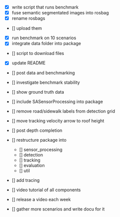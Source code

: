 
- [X] write script that runs benchmark
- [X] fuse semantic segmentated images into rosbag
- [X] rename rosbags
- [] upload them
- [X] run benchmark on 10 scenarios
- [X] integrate data folder into package
- [] script to download files
- [X] update README
- [] post data and benchmarking
- [] investigate benchmark stability
- [] show ground truth data

- [] include SASensorProcessing into package
- [] remove road/sidewalk labels from detection grid
- [] move tracking velocity arrow to roof height
- [] post depth completion
- [] restructure package into
	- [] sensor_processing
	- [] detection
	- [] tracking
	- [] evaluation
	- [] util
- [] add tracing

- [] video tutorial of all components
- [] release a video each week
- [] gather more scenarios and write docu for it